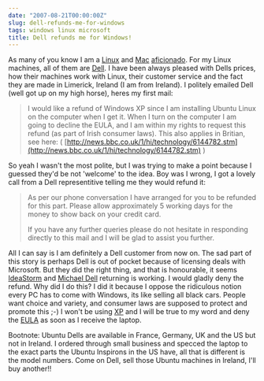 ```yaml
---
date: "2007-08-21T00:00:00Z"
slug: dell-refunds-me-for-windows
tags: windows linux microsoft
title: Dell refunds me for Windows!
---
```


As many of you know
I am a [Linux](http://www.ubuntu.com/) and
[Mac](http://www.apple.com/mac)
[aficionado](http://www.google.ie/search?q=define:aficionado&ie=utf-8&amp;amp;oe=utf-8&aq=t&rls=com.ubuntu:en-US:official&client=firefox-a).
For my Linux machines, all of them are [Dell](http://www.dell.com/open).
I have been always pleased with Dells prices, how their machines work
with Linux, their customer service and the fact they are made in
Limerick, Ireland (I am from Ireland). I politely emailed Dell (well got
up on my high horse), heres my first mail:  
> I would like a refund of Windows XP since I am installing Ubuntu Linux
> on the computer when I get it. When I turn on the computer I am going
> to decline the EULA, and I am within my rights to request this refund
> (as part of Irish consumer laws). This also applies in Britian, see
> here: (
> [http://news.bbc.co.uk/1/hi/technology/6144782.stm](http://news.bbc.co.uk/1/hi/technology/6144782.stm)
> )

So yeah I wasn't the most polite, but I was trying to make a point
because I guessed they'd be not 'welcome' to the idea. Boy was I wrong,
I got a lovely call from a Dell representitive telling me they would
refund it:  
> As per our phone conversation I have arranged for you to be refunded
> for this part. Please allow approximately 5 working days for the money
> to show back on your credit card.  
>   
> If you have any further queries please do not hesitate in responding
> directly to this mail and I will be glad to assist you further.

All I can say is I am definitely a Dell customer from now on. The sad
part of this story is perhaps Dell is out of pocket because of licensing
deals with Microsoft. But they did the right thing, and that is
honourable, it seems [IdeaStorm](http://www.dellideastorm.com/) and
[Michael Dell](http://en.wikipedia.org/wiki/Michael_Dell) returning is
working. I would gladly deny the refund. Why did I do this? I did it
because I oppose the ridiculous notion every PC has to come with
Windows, its like selling all black cars. People want choice and
variety, and consumer laws are supposed to protect and promote this ;-)
I won't be using
[XP](http://www.microsoft.com/windows/products/windowsxp/default.mspx)
and I will be true to my word and deny the
[EULA](http://www.microsoft.com/windowsxp/home/eula.mspx) as soon as I
receive the laptop.  
  
Bootnote: Ubuntu Dells are available in France, Germany, UK and the US
but not in Ireland. I ordered through small business and specced the
laptop to the exact parts the Ubuntu Inspirons in the US have, all that
is different is the model numbers. Come on Dell, sell those Ubuntu
machines in Ireland, I'll buy another!!
